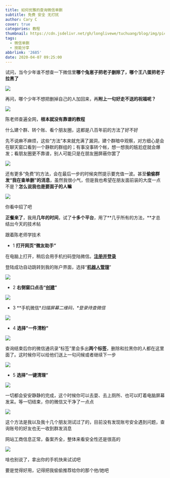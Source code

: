 ```yaml
---
title: 如何优雅的查询微信单删
subtitle: 免费 安全 无打扰
author: Cary C
cover: true
categories: 教程
thumbnail: https://cdn.jsdelivr.net/gh/longlivewe/tuchuang/blog/img/picgo/20200502160615.jpg
tags:
  - 微信单删
  - 技能分享
abbrlink: '2685'
date: 2020-04-07 09:25:00
---
```





试问，当今少年谁不想查一下微信里**哪个兔崽子把老子删除了，哪个王八蛋把老子拉黑了**



![](https://i.imgur.com/XhcixrV.jpg)



再问，哪个少年不想把删掉自己的人加回来，再**附上一句好走不送的祝福呢？**



![](https://i.imgur.com/Aox2duE.jpg)



陈老师查遍全网，**根本就没有靠谱的教程**



什么建个群、转个账、看个朋友圈，这都是八百年前的方法了好不好



先不说麻不麻烦，这些“方法”本来就充满了漏洞，建个群暗中观察，对方细心是会在聊天窗口看到一个静默的群组的；有事没事转个帐，想一想我的尴尬症就会爆发；看朋友圈更不靠谱，别人可能只是在朋友圈屏蔽你罢了



![](https://i.imgur.com/Fqzmsqu.jpg)



还有更多“免费”的方法，会在最后一步的时候突然提示要充值一波。甚至**偷偷群发“我在查单删”的消息**，虽然我很小气，但是我也希望在朋友面前装的大度一点不是？**怎么说我也是要面子的人嘛**



![](https://i.imgur.com/okwjzAt.jpg)

你看中招了吧



**正餐来了**，我用**几年的时间**，试了**十多个平台**，用了**几乎所有的方法，**才总结出今天的技术帖



跟着陈老师学技术



- 1  **打开网页“微友助手”**

在电脑上打开，稍后会用手机扫码登陆微信。**[注册并登录](https://www.weiyoubot.com/)**





登陆成功自动跳转到我的账户界面，选择“**[机器人管理](https://www.weiyoubot.com/mainpage.html?action=add_groups)**”



![](https://i.imgur.com/oG0JXnR.jpg)



- 2   **右侧窗口点击“[创建](https://www.weiyoubot.com/mainpage.html?action=manage_robot)”**



![](https://i.imgur.com/viZx5tx.png)



- 3   **手机微信\**扫描屏幕二维码，\**登录待查微信**



![](https://i.imgur.com/fYpS3uR.jpg)



- 4  **选择"一件清粉"**



![](https://i.imgur.com/p285gPW.jpg)



查询结束后你的微信通讯录“标签”里会多出**两个标签**，删除和拉黑你的人都在这里面了。这时候你可以给他们送上一句问候或者继续下一步



![](https://i.imgur.com/eV5uMim.jpg)



- 5  **选择"一键清理”**



![](https://i.imgur.com/MVdlv5c.jpg)



一切都会安安静静的完成，这个时候你可以去耍、去上厕所、也可以盯着电脑屏幕发呆。等一切结束，你的微信又干净了一点点



![](https://i.imgur.com/bOzeKp6.jpg)





这个方法是我以及我十几个朋友测试过了的，目前没有发现账号安全遇到问题，查询账号的好友也无一收到群发消息



网站工商信息正常，备案齐全，整体来看安全性还是很高的



![](https://i.imgur.com/C9kAHkM.jpg)



啥也别说了，拿出你的手机快来试试吧



要是觉得好用，记得把我偷偷推荐给你的那个他/她吧


